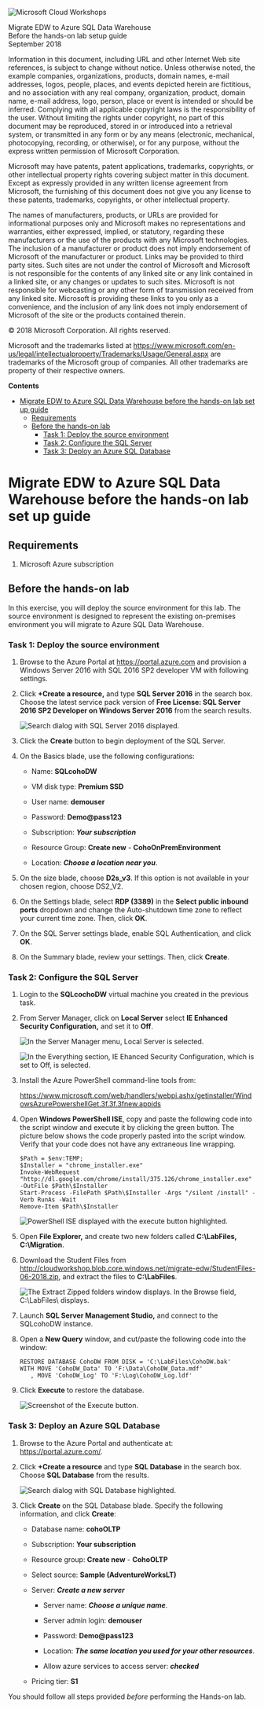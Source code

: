 ![](https://github.com/Microsoft/MCW-Template-Cloud-Workshop/raw/master/Media/ms-cloud-workshop.png "Microsoft Cloud Workshops")

<div class="MCWHeader1">
Migrate EDW to Azure SQL Data Warehouse
</div>

<div class="MCWHeader2">
Before the hands-on lab setup guide
</div>

<div class="MCWHeader3">
September 2018
</div>


Information in this document, including URL and other Internet Web site references, is subject to change without notice. Unless otherwise noted, the example companies, organizations, products, domain names, e-mail addresses, logos, people, places, and events depicted herein are fictitious, and no association with any real company, organization, product, domain name, e-mail address, logo, person, place or event is intended or should be inferred. Complying with all applicable copyright laws is the responsibility of the user. Without limiting the rights under copyright, no part of this document may be reproduced, stored in or introduced into a retrieval system, or transmitted in any form or by any means (electronic, mechanical, photocopying, recording, or otherwise), or for any purpose, without the express written permission of Microsoft Corporation.

Microsoft may have patents, patent applications, trademarks, copyrights, or other intellectual property rights covering subject matter in this document. Except as expressly provided in any written license agreement from Microsoft, the furnishing of this document does not give you any license to these patents, trademarks, copyrights, or other intellectual property.

The names of manufacturers, products, or URLs are provided for informational purposes only and Microsoft makes no representations and warranties, either expressed, implied, or statutory, regarding these manufacturers or the use of the products with any Microsoft technologies. The inclusion of a manufacturer or product does not imply endorsement of Microsoft of the manufacturer or product. Links may be provided to third party sites. Such sites are not under the control of Microsoft and Microsoft is not responsible for the contents of any linked site or any link contained in a linked site, or any changes or updates to such sites. Microsoft is not responsible for webcasting or any other form of transmission received from any linked site. Microsoft is providing these links to you only as a convenience, and the inclusion of any link does not imply endorsement of Microsoft of the site or the products contained therein.

© 2018 Microsoft Corporation. All rights reserved.

Microsoft and the trademarks listed at <https://www.microsoft.com/en-us/legal/intellectualproperty/Trademarks/Usage/General.aspx> are trademarks of the Microsoft group of companies. All other trademarks are property of their respective owners.

**Contents**

<!-- TOC -->

- [Migrate EDW to Azure SQL Data Warehouse before the hands-on lab set up guide](#migrate-edw-to-azure-sql-data-warehouse-before-the-hands-on-lab-set-up-guide)
    - [Requirements](#requirements)
    - [Before the hands-on lab](#before-the-hands-on-lab)
        - [Task 1: Deploy the source environment](#task-1-deploy-the-source-environment)
        - [Task 2: Configure the SQL Server](#task-2-configure-the-sql-server)
        - [Task 3: Deploy an Azure SQL Database](#task-3-deploy-an-azure-sql-database)

<!-- /TOC -->

# Migrate EDW to Azure SQL Data Warehouse before the hands-on lab set up guide

## Requirements

1.  Microsoft Azure subscription

## Before the hands-on lab

In this exercise, you will deploy the source environment for this lab. The source environment is designed to represent the existing on-premises environment you will migrate to Azure SQL Data Warehouse.

### Task 1: Deploy the source environment

1.  Browse to the Azure Portal at <https://portal.azure.com> and provision a Windows Server 2016 with SQL 2016 SP2 developer VM with following settings.

2.  Click **+Create a resource,** and type **SQL Server 2016** in the search box. Choose the latest service pack version of **Free License: SQL Server 2016 SP2 Developer on Windows Server 2016** from the search results. 

    ![Search dialog with SQL Server 2016 displayed.](images/Setup/image3.png "Search Dialog")

3.  Click the **Create** button to begin deployment of the SQL Server.

4.  On the Basics blade, use the following configurations:

    -   Name: **SQLcohoDW**

    -   VM disk type: **Premium SSD**

    -   User name: **demouser**

    -   Password: **Demo\@pass123**

    -   Subscription: ***Your subscription***

    -   Resource Group: **Create new** - **CohoOnPremEnvironment**

    -   Location: ***Choose a location near you***.

5.  On the size blade, choose **D2s\_v3**. If this option is not available in your chosen region, choose DS2\_V2.
 
6.  On the Settings blade, select **RDP (3389)** in the **Select public inbound ports** dropdown and change the Auto-shutdown time zone to reflect your current time zone. Then, click **OK**.
 
7.  On the SQL Server settings blade, enable SQL Authentication, and click **OK**.

8.  On the Summary blade, review your settings. Then, click **Create**.

### Task 2: Configure the SQL Server

1.  Login to the **SQLcochoDW** virtual machine you created in the previous task.

2.  From Server Manager, click on **Local Server** select **IE Enhanced Security Configuration,** and set it to **Off**.

    ![In the Server Manager menu, Local Server is selected.](images/Setup/image8.png)

    ![In the Everything section, IE Ehanced Security Configuration, which is set to Off, is selected.](images/Setup/image9.png)

3.  Install the Azure PowerShell command-line tools from:

    <https://www.microsoft.com/web/handlers/webpi.ashx/getinstaller/WindowsAzurePowershellGet.3f.3f.3fnew.appids>

4.  Open **Windows PowerShell ISE**, copy and paste the following code into the script window and execute it by clicking the green button. The picture below shows the code properly pasted into the script window. Verify that your code does not have any extraneous line wrapping. 

    ```
    $Path = $env:TEMP; 
    $Installer = "chrome_installer.exe"
    Invoke-WebRequest "http://dl.google.com/chrome/install/375.126/chrome_installer.exe" -OutFile $Path\$Installer
    Start-Process -FilePath $Path\$Installer -Args "/silent /install" -Verb RunAs -Wait
    Remove-Item $Path\$Installer
    ```

    ![PowerShell ISE displayed with the execute button highlighted.](images/2018-06-26-09-57-15.png "PowerShell ISE")

5.  Open **File Explorer,** and create two new folders called **C:\\LabFiles, C:\\Migration**.

5.  Download the Student Files from <http://cloudworkshop.blob.core.windows.net/migrate-edw/StudentFiles-06-2018.zip>, and extract the files to **C:\\LabFiles**.

    ![The Extract Zipped folders window displays. In the Browse field, C:\\LabFiles\\ displays.](images/Setup/image10.png)

6.  Launch **SQL Server Management Studio,** and connect to the SQLcohoDW instance.

7.  Open a **New Query** window, and cut/paste the following code into the window:

    ```
    RESTORE DATABASE CohoDW FROM DISK = 'C:\LabFiles\CohoDW.bak' 
    WITH MOVE 'CohoDW_Data' TO 'F:\Data\CohoDW_Data.mdf'
       , MOVE 'CohoDW_Log' TO 'F:\Log\CohoDW_Log.ldf'
    ```

9.  Click **Execute** to restore the database.

    ![Screenshot of the Execute button.](images/Setup/image11.png) 

### Task 3: Deploy an Azure SQL Database

1.  Browse to the Azure Portal and authenticate at: <https://portal.azure.com/>.

2.  Click **+Create a resource** and type **SQL Database** in the search box. Choose **SQL Database** from the results.
    
    ![Search dialog with SQL Database highlighted.](images/Setup/image12.png "Search dialog")

3.  Click **Create** on the SQL Database blade. Specify the following information, and click **Create**:

    -   Database name: **cohoOLTP**

    -   Subscription: **Your subscription**

    -   Resource group: **Create new** - **CohoOLTP**

    -   Select source: **Sample (AdventureWorksLT)**

    -   Server: ***Create a new server***

        -   Server name: ***Choose a unique name***.

        -   Server admin login: **demouser**

        -   Password: **Demo\@pass123**

        -   Location: ***The same location you used for your other resources***.

        -   Allow azure services to access server: ***checked***

    -   Pricing tier: **S1**    

You should follow all steps provided *before* performing the Hands-on lab.
